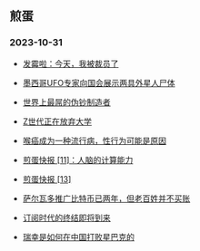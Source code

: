 ## 煎蛋 
### 2023-10-31

+ [发霉啦：今天，我被裁员了](http://jandan.net/p/114178)

+ [墨西哥UFO专家向国会展示两具外星人尸体](http://jandan.net/p/114204)

+ [世界上最屌的伪钞制造者](http://jandan.net/p/114209)

+ [Z世代正在放弃大学](http://jandan.net/p/114177)

+ [喉癌成为一种流行病，性行为可能是原因](http://jandan.net/p/114231)

+ [煎蛋快报 [11]：人脑的计算能力](http://jandan.net/p/114183)

+ [煎蛋快报 [13]](http://jandan.net/p/114214)

+ [萨尔瓦多推广比特币已两年，但老百姓并不买账](http://jandan.net/p/114176)

+ [订阅时代的终结即将到来](http://jandan.net/p/114189)

+ [瑞幸是如何在中国打败星巴克的](http://jandan.net/p/114200)

